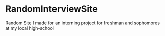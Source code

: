 # RandomInterviewSite
Random Site I made for an interning project for freshman and sophomores at my local high-school
